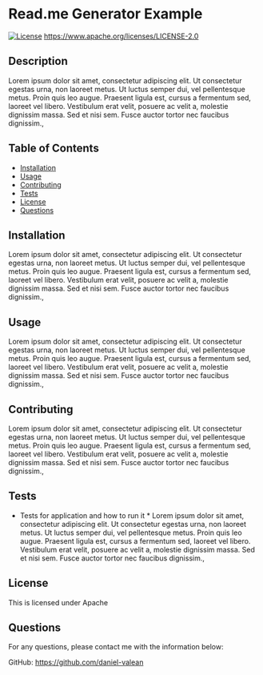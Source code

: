 # Read.me Generator Example
  [![License](https://img.shields.io/badge/License-Apache_2.0-blue.svg)](https://opensource.org/licenses/Apache-2.0)
  https://www.apache.org/licenses/LICENSE-2.0

## Description
Lorem ipsum dolor sit amet, consectetur adipiscing elit. Ut consectetur egestas urna, non laoreet metus. Ut luctus semper dui, vel pellentesque metus. Proin quis leo augue. Praesent ligula est, cursus a fermentum sed, laoreet vel libero. Vestibulum erat velit, posuere ac velit a, molestie dignissim massa. Sed et nisi sem. Fusce auctor tortor nec faucibus dignissim.,

## Table of Contents
  * [Installation](#installation)
  * [Usage](#usage)
  * [Contributing](#contributing)
  * [Tests](#tests)
  * [License](#license)
  * [Questions](#questions)

## Installation 
Lorem ipsum dolor sit amet, consectetur adipiscing elit. Ut consectetur egestas urna, non laoreet metus. Ut luctus semper dui, vel pellentesque metus. Proin quis leo augue. Praesent ligula est, cursus a fermentum sed, laoreet vel libero. Vestibulum erat velit, posuere ac velit a, molestie dignissim massa. Sed et nisi sem. Fusce auctor tortor nec faucibus dignissim.,

## Usage 
Lorem ipsum dolor sit amet, consectetur adipiscing elit. Ut consectetur egestas urna, non laoreet metus. Ut luctus semper dui, vel pellentesque metus. Proin quis leo augue. Praesent ligula est, cursus a fermentum sed, laoreet vel libero. Vestibulum erat velit, posuere ac velit a, molestie dignissim massa. Sed et nisi sem. Fusce auctor tortor nec faucibus dignissim.,

## Contributing
Lorem ipsum dolor sit amet, consectetur adipiscing elit. Ut consectetur egestas urna, non laoreet metus. Ut luctus semper dui, vel pellentesque metus. Proin quis leo augue. Praesent ligula est, cursus a fermentum sed, laoreet vel libero. Vestibulum erat velit, posuere ac velit a, molestie dignissim massa. Sed et nisi sem. Fusce auctor tortor nec faucibus dignissim.,

## Tests 
* Tests for application and how to run it *
Lorem ipsum dolor sit amet, consectetur adipiscing elit. Ut consectetur egestas urna, non laoreet metus. Ut luctus semper dui, vel pellentesque metus. Proin quis leo augue. Praesent ligula est, cursus a fermentum sed, laoreet vel libero. Vestibulum erat velit, posuere ac velit a, molestie dignissim massa. Sed et nisi sem. Fusce auctor tortor nec faucibus dignissim.,

## License 
This is licensed under Apache

## Questions 
For any questions, please contact me with the information below:

GitHub: https://github.com/daniel-valean
